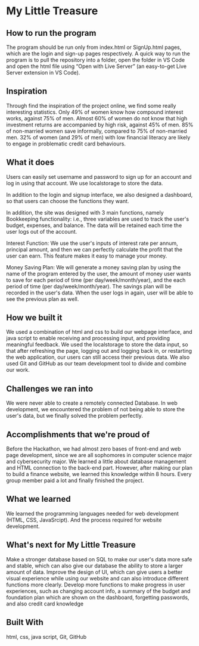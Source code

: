 # My Little Treasure

## How to run the program

The program should be run only from index.html or SignUp.html pages, which are the login and sign-up pages respectively. A quick way to run the program is to pull the repository into a folder, open the folder in VS Code and open the html file using “Open with Live Server” (an easy-to-get Live Server extension in VS Code). 

## Inspiration
Through find the inspiration of the project online, we find some really interesting statistics. Only 49% of women know how compound interest works, against 75% of men. Almost 60% of women do not know that high investment returns are accompanied by high risk, against 45% of men. 85% of non-married women save informally, compared to 75% of non-married men. 32% of women (and 29% of men) with low financial literacy are likely to engage in problematic credit card behaviours.

## What it does
Users can easily set username and password to sign up for an account and log in using that account. We use localstorage to store the data.

In addition to the login and signup interface, we also designed a dashboard, so that users can choose the functions they want.

In addition, the site was designed with 3 main functions, namely Bookkeeping functionality: i.e., three variables are used to track the user's budget, expenses, and balance. The data will be retained each time the user logs out of the account.

Interest Function: We use the user's inputs of interest rate per annum, principal amount, and then we can perfectly calculate the profit that the user can earn. This feature makes it easy to manage your money.

Money Saving Plan: We will generate a money saving plan by using the name of the program entered by the user, the amount of money user wants to save for each period of time (per day/week/month/year), and the each period of time (per day/week/month/year). The savings plan will be recorded in the user's data. When the user logs in again, user will be able to see the previous plan as well.

## How we built it
We used a combination of html and css to build our webpage interface, and java script to enable receiving and processing input, and providing meaningful feedback. We used the localstorage to store the data input, so that after refreshing the page, logging out and logging back in, or restarting the web application, our users can still access their previous data. We also used Git and GitHub as our team development tool to divide and combine our work.

## Challenges we ran into
We were never able to create a remotely connected Database. In web development, we encountered the problem of not being able to store the user's data, but we finally solved the problem perfectly.

## Accomplishments that we're proud of
Before the Hackathon, we had almost zero bases of front-end and web page development, since we are all sophomores in computer science major and cybersecurity major. We learned a little about database management and HTML connection to the back-end part. However, after making our plan to build a finance website, we learned this knowledge within 8 hours. Every group member paid a lot and finally finished the project.

## What we learned
We learned the programming languages needed for web development (HTML, CSS, JavaSrcipt). And the process required for website development.

## What's next for My Little Treasure
Make a stronger database based on SQL to make our user's data more safe and stable, which can also give our database the ability to store a larger amount of data.
Improve the design of UI, which can give users a better visual experience while using our website and can also introduce different functions more clearly.
Develop more functions to make progress in user experiences, such as changing account info, a summary of the budget and foundation plan which are shown on the dashboard, forgetting passwords, and also credit card knowledge
## Built With
html, css, java script, Git, GitHub
